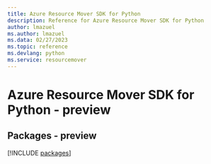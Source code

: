 ```yaml
---
title: Azure Resource Mover SDK for Python
description: Reference for Azure Resource Mover SDK for Python
author: lmazuel
ms.author: lmazuel
ms.data: 02/27/2023
ms.topic: reference
ms.devlang: python
ms.service: resourcemover
---
```

# Azure Resource Mover SDK for Python - preview
## Packages - preview
[!INCLUDE [packages](resource-mover-index.md)]